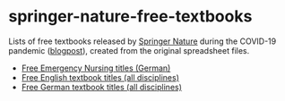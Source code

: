 # springer-nature-free-textbooks

Lists of free textbooks released by [Springer Nature][] during the COVID-19
pandemic ([blogpost][]), created from the original spreadsheet files.

- [Free Emergency Nursing titles (German)](covid19-german-emergency-nursing.md)
- [Free English textbook titles (all disciplines)](covid19-english-textbooks.md)
- [Free German textbook titles (all disciplines)](covid19-german-textbooks.md)

[blogpost]: https://www.springernature.com/gp/librarians/the-link/blog/blogposts-ebooks/free-access-to-a-range-of-essential-textbooks/17855960
[springer nature]: https://www.springernature.com/
